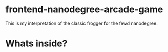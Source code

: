 frontend-nanodegree-arcade-game
===============================

This is my interpretation of the classic frogger for the fewd nanodegree.

# Whats inside?

# 

